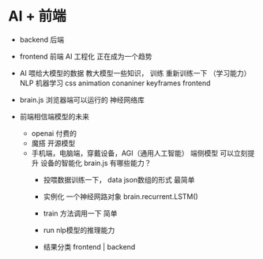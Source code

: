 # AI + 前端

- backend 后端

- frontend 前端
  AI 工程化 正在成为一个趋势

- AI
  喂给大模型的数据 教大模型一些知识，
  训练 重新训练一下 （学习能力）NLP 机器学习
  css animation conaniner keyframes frontend 

- brain.js 浏览器端可以运行的 神经网络库


- 前端相信端模型的未来
  - openai 付费的
  - 魔搭 开源模型
  - 手机端，电脑端，穿戴设备，AGI（通用人工智能） 端侧模型
    可以立刻提升 设备的智能化 
    brain.js 有哪些能力？
    - 投喂数据训练一下，
      data json数组的形式 最简单

    - 实例化 一个神经网路对象 
      brain.recurrent.LSTM()
      
    - train 方法调用一下 简单 
    - run nlp模型的推理能力
    - 结果分类 frontend | backend   